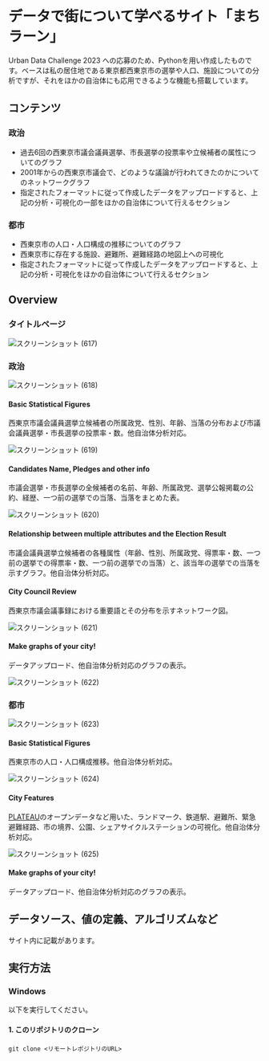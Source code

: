# データで街について学べるサイト「まちラーン」
Urban Data Challenge 2023 への応募のため、Pythonを用い作成したものです。ベースは私の居住地である東京都西東京市の選挙や人口、施設についての分析ですが、それをほかの自治体にも応用できるような機能も搭載しています。


## コンテンツ
### 政治
+ 過去6回の西東京市議会議員選挙、市長選挙の投票率や立候補者の属性についてのグラフ
+ 2001年からの西東京市議会で、どのような議論が行われてきたのかについてのネットワークグラフ
+ 指定されたフォーマットに従って作成したデータをアップロードすると、上記の分析・可視化の一部をほかの自治体について行えるセクション

### 都市
+ 西東京市の人口・人口構成の推移についてのグラフ
+ 西東京市に存在する施設、避難所、避難経路の地図上への可視化
+ 指定されたフォーマットに従って作成したデータをアップロードすると、上記の分析・可視化をほかの自治体について行えるセクション


## Overview
### タイトルページ
![スクリーンショット (617)](https://github.com/Kyoko-Tachibana/Learning-about-City-from-Data_-Machi-Learn-/assets/156287780/623ab034-d6b1-482b-85fd-500cb460c54d)


### 政治
![スクリーンショット (618)](https://github.com/Kyoko-Tachibana/Learning-about-City-from-Data_-Machi-Learn-/assets/156287780/f9ecc9b9-a054-4445-bdaf-6da2421209ee)


#### Basic Statistical Figures
西東京市議会議員選挙立候補者の所属政党、性別、年齢、当落の分布および市議会議員選挙・市長選挙の投票率・数。他自治体分析対応。

![スクリーンショット (619)](https://github.com/Kyoko-Tachibana/Learning-about-City-from-Data_-Machi-Learn-/assets/156287780/f8c78e07-22f1-4f0f-9f3c-6ead22e3bdd5)


#### Candidates Name, Pledges and other info
市議会選挙・市長選挙の全候補者の名前、年齢、所属政党、選挙公報掲載の公約、経歴、一つ前の選挙での当落、当落をまとめた表。

![スクリーンショット (620)](https://github.com/Kyoko-Tachibana/Learning-about-City-from-Data_-Machi-Learn-/assets/156287780/4e1e687a-0290-4f6c-9390-6159ebc5f394)

#### Relationship between multiple attributes and the Election Result
市議会議員選挙立候補者の各種属性（年齢、性別、所属政党、得票率・数、一つ前の選挙での得票率・数、一つ前の選挙での当落）と、該当年の選挙での当落を示すグラフ。他自治体分析対応。


#### City Council Review
西東京市議会議事録における重要語とその分布を示すネットワーク図。

![スクリーンショット (621)](https://github.com/Kyoko-Tachibana/Learning-about-City-from-Data_-Machi-Learn-/assets/156287780/073f6301-0bea-471c-9ae1-2ea9ca14a0d9)


#### Make graphs of your city!
データアップロード、他自治体分析対応のグラフの表示。

![スクリーンショット (622)](https://github.com/Kyoko-Tachibana/Learning-about-City-from-Data_-Machi-Learn-/assets/156287780/21a2977f-5093-40ff-b586-5396f341bf55)


### 都市

![スクリーンショット (623)](https://github.com/Kyoko-Tachibana/Learning-about-City-from-Data_-Machi-Learn-/assets/156287780/770a14e9-f425-4ff5-b806-47e327754656)


#### Basic Statistical Figures
西東京市の人口・人口構成推移。他自治体分析対応。

![スクリーンショット (624)](https://github.com/Kyoko-Tachibana/Learning-about-City-from-Data_-Machi-Learn-/assets/156287780/0221a59b-b95d-4641-af93-eab081786a29)


#### City Features
[PLATEAU](https://www.mlit.go.jp/plateau/)のオープンデータなど用いた、ランドマーク、鉄道駅、避難所、緊急避難経路、市の境界、公園、シェアサイクルステーションの可視化。他自治体分析対応。

![スクリーンショット (625)](https://github.com/Kyoko-Tachibana/Learning-about-City-from-Data_-Machi-Learn-/assets/156287780/c962fb91-3005-4d31-b34f-5898ae0d8849)

#### Make graphs of your city!
データアップロード、他自治体分析対応のグラフの表示。


## データソース、値の定義、アルゴリズムなど
サイト内に記載があります。

## 実行方法

### Windows
以下を実行してください。

#### 1. このリポジトリのクローン
`git clone <リモートレポジトリのURL>`


